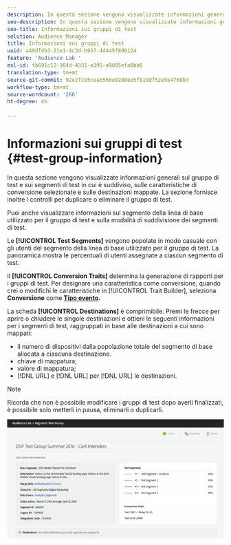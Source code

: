 ```yaml
---
description: In questa sezione vengono visualizzate informazioni generali sul gruppo di test e sui segmenti di test in cui è suddiviso, sulle caratteristiche di conversione selezionate e sulle destinazioni mappate. La sezione fornisce inoltre i controlli per duplicare o eliminare il gruppo di test.
seo-description: In questa sezione vengono visualizzate informazioni generali sul gruppo di test e sui segmenti di test in cui è suddiviso, sulle caratteristiche di conversione selezionate e sulle destinazioni mappate. La sezione fornisce inoltre i controlli per duplicare o eliminare il gruppo di test.
seo-title: Informazioni sui gruppi di test
solution: Audience Manager
title: Informazioni sui gruppi di test
uuid: a49dfdb3-21e1-4c3d-b957-4d445f890124
feature: 'Audience Lab '
exl-id: fb691c12-304d-4331-a395-a9005efa8bb0
translation-type: tm+mt
source-git-commit: 92e2fcb5cea6560e9288ee5f819df52e9e4768b7
workflow-type: tm+mt
source-wordcount: '266'
ht-degree: 4%

---
```


# Informazioni sui gruppi di test {#test-group-information}

In questa sezione vengono visualizzate informazioni generali sul gruppo di test e sui segmenti di test in cui è suddiviso, sulle caratteristiche di conversione selezionate e sulle destinazioni mappate. La sezione fornisce inoltre i controlli per duplicare o eliminare il gruppo di test.

Puoi anche visualizzare informazioni sul segmento della linea di base utilizzato per il gruppo di test e sulla modalità di suddivisione dei segmenti di test.

Le **[!UICONTROL Test Segments]** vengono popolate in modo casuale con gli utenti del segmento della linea di base utilizzato per il gruppo di test. La panoramica mostra le percentuali di utenti assegnate a ciascun segmento di test.

Il **[!UICONTROL Conversion Traits]** determina la generazione di rapporti per i gruppi di test. Per designare una caratteristica come conversione, quando crei o modifichi le caratteristiche in [!UICONTROL Trait Builder], seleziona **Conversione** come **[Tipo evento](../../features/traits/create-onboarded-rule-based-traits.md).**

La scheda **[!UICONTROL Destinations]** è comprimibile. Premi le frecce per aprire o chiudere le singole destinazioni e ottieni le seguenti informazioni per i segmenti di test, raggruppati in base alle destinazioni a cui sono mappati:

* il numero di dispositivi dalla popolazione totale del segmento di base allocata a ciascuna destinazione.
* chiave di mappatura;
* valore di mappatura;
* [!DNL URL] e  [!DNL URL] per  [!DNL URL] le destinazioni.

>[!NOTE]
>
>Ricorda che non è possibile modificare i gruppi di test dopo averli finalizzati, è possibile solo metterli in pausa, eliminarli o duplicarli.

![](assets/test-groups-information.PNG)

